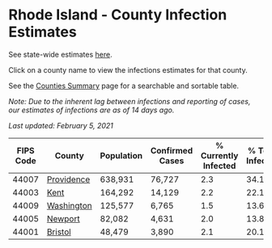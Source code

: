 # Rhode Island - County Infection Estimates

See state-wide estimates [here](/infections/us-ri).

Click on a county name to view the infections estimates for that county.

See the [Counties Summary](/infections/summary-counties) page for a searchable and sortable table.

*Note: Due to the inherent lag between infections and reporting of cases, our estimates of infections are as of 14 days ago.*

*Last updated: February 5, 2021*

|   FIPS Code |                   County |   Population |   Confirmed Cases |   % Currently Infected |   % Total Infected |
|-------------|--------------------------|--------------|-------------------|------------------------|--------------------|
|       44007 | [Providence](providence) |      638,931 |            76,727 |                    2.3 |               34.1 |
|       44003 |             [Kent](kent) |      164,292 |            14,129 |                    2.2 |               22.1 |
|       44009 | [Washington](washington) |      125,577 |             6,765 |                    1.5 |               13.6 |
|       44005 |       [Newport](newport) |       82,082 |             4,631 |                    2.0 |               13.8 |
|       44001 |       [Bristol](bristol) |       48,479 |             3,890 |                    2.1 |               20.1 |